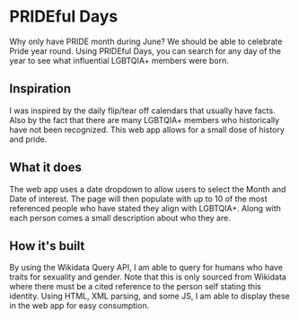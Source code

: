 # PRIDEful Days
Why only have PRIDE month during June? We should be able to celebrate Pride year round. Using PRIDEful Days, you can search for any day of the year to see what influential LGBTQIA+ members were born.

## Inspiration
I was inspired by the daily flip/tear off calendars that usually have facts. Also by the fact that there are many LGBTQIA+ members who historically have not been recognized. This web app allows for a small dose of history and pride.

## What it does
The web app uses a date dropdown to allow users to select the Month and Date of interest. The page will then populate with up to 10 of the most referenced people who have stated they align with LGBTQIA+. Along with each person comes a small description about who they are.

## How it's built
By using the Wikidata Query API, I am able to query for humans who have traits for sexuality and gender. Note that this is only sourced from Wikidata where there must be a cited reference to the person self stating this identity. Using HTML, XML parsing, and some JS, I am able to display these in the web app for easy consumption.
